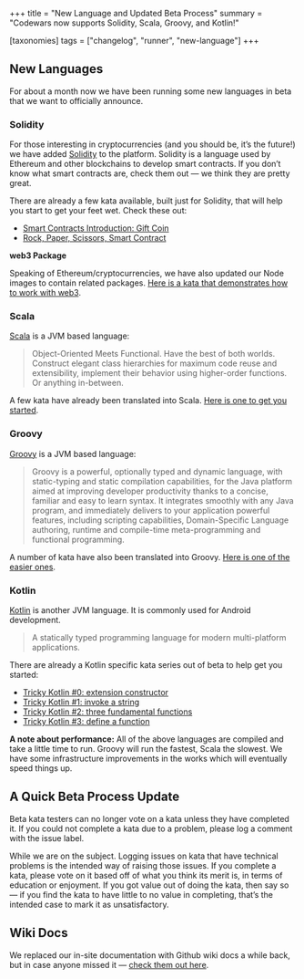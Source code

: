+++
title = "New Language and Updated Beta Process"
summary = "Codewars now supports Solidity, Scala, Groovy, and Kotlin!"

[taxonomies]
tags = ["changelog", "runner", "new-language"]
+++

## New Languages

For about a month now we have been running some new languages in beta that we want to officially announce.

### Solidity

For those interesting in cryptocurrencies (and you should be, it’s the future!) we have added [Solidity](https://solidity.readthedocs.io/en/develop/) to the platform. Solidity is a language used by Ethereum and other blockchains to develop smart contracts. If you don’t know what smart contracts are, check them out — we think they are pretty great.

There are already a few kata available, built just for Solidity, that will help you start to get your feet wet. Check these out:

- [Smart Contracts Introduction: Gift Coin](https://www.codewars.com/kata/smart-contracts-introduction-giftcoin)
- [Rock, Paper, Scissors, Smart Contract](https://www.codewars.com/kata/rock-paper-scissors-smart-contract)

**web3 Package**

Speaking of Ethereum/cryptocurrencies, we have also updated our Node images to contain related packages. [Here is a kata that demonstrates how to work with web3](https://www.codewars.com/kata/59b85549afcda2beb80000ab).

### Scala

[Scala](https://www.scala-lang.org/) is a JVM based language:

> Object-Oriented Meets Functional. Have the best of both worlds. Construct elegant class hierarchies for maximum code reuse and extensibility, implement their behavior using higher-order functions. Or anything in-between.

A few kata have already been translated into Scala. [Here is one to get you started](https://www.codewars.com/kata/are-they-the-same).

### Groovy

[Groovy](http://groovy-lang.org/) is a JVM based language:

> Groovy is a powerful, optionally typed and dynamic language, with static-typing and static compilation capabilities, for the Java platform aimed at improving developer productivity thanks to a concise, familiar and easy to learn syntax. It integrates smoothly with any Java program, and immediately delivers to your application powerful features, including scripting capabilities, Domain-Specific Language authoring, runtime and compile-time meta-programming and functional programming.

A number of kata have also been translated into Groovy. [Here is one of the easier ones](https://www.codewars.com/kata/selective-array-reversing).

### Kotlin

[Kotlin](https://kotlinlang.org/) is another JVM language. It is commonly used for Android development.

> A statically typed programming language for modern multi-platform applications.

There are already a Kotlin specific kata series out of beta to help get you started:

- [Tricky Kotlin #0: extension constructor](https://www.codewars.com/kata/tricky-kotlin-number-0-extension-constructor)
- [Tricky Kotlin #1: invoke a string](https://www.codewars.com/kata/tricky-kotlin-number-1-invoke-a-string)
- [Tricky Kotlin #2: three fundamental functions](https://www.codewars.com/kata/tricky-kotlin-number-2-three-fundamental-functions)
- [Tricky Kotlin #3: define a function](https://www.codewars.com/kata/tricky-kotlin-number-3-define-a-function)

**A note about performance:** All of the above languages are compiled and take a little time to run. Groovy will run the fastest, Scala the slowest. We have some infrastructure improvements in the works which will eventually speed things up.

## A Quick Beta Process Update

Beta kata testers can no longer vote on a kata unless they have completed it. If you could not complete a kata due to a problem, please log a comment with the issue label.

While we are on the subject. Logging issues on kata that have technical problems is the intended way of raising those issues. If you complete a kata, please vote on it based off of what you think its merit is, in terms of education or enjoyment. If you got value out of doing the kata, then say so — if you find the kata to have little to no value in completing, that’s the intended case to mark it as unsatisfactory.

## Wiki Docs

We replaced our in-site documentation with Github wiki docs a while back, but in case anyone missed it — [check them out here](https://github.com/Codewars/codewars.com/wiki).
